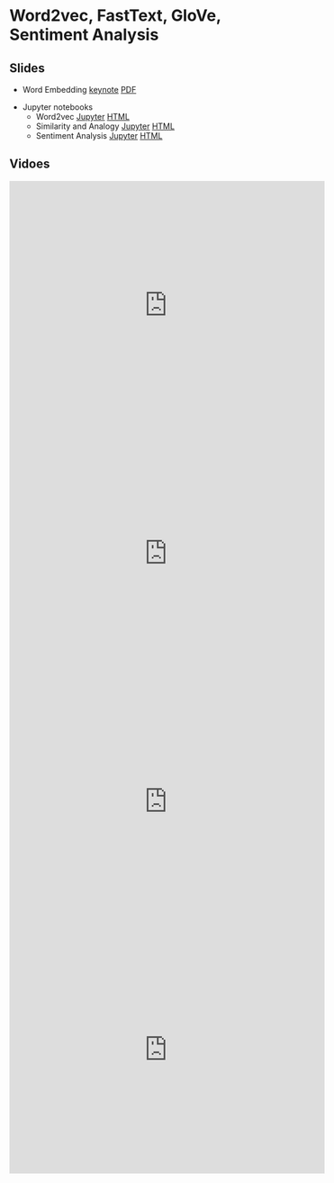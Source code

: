 # Word2vec, FastText, GloVe, Sentiment Analysis

## Slides

- Word Embedding
  [keynote](../../slides/4_18/22-Embedding.key)
  [PDF](../../slides/4_18/22-Embedding.pdf)

* Jupyter notebooks
  * Word2vec [Jupyter](../../slides/4_18/word2vec-gluon.ipynb) [HTML](https://nbviewer.jupyter.org/url/courses.d2l.ai/berkeley-stat-157/slides/4_18/word2vec-gluon.ipynb)
  * Similarity and Analogy [Jupyter](../../slides/4_18/similarity-analogy.ipynb) [HTML](https://nbviewer.jupyter.org/url/courses.d2l.ai/berkeley-stat-157/slides/4_18/similarity-analogy.ipynb)
  * Sentiment Analysis [Jupyter](../../slides/4_18/sentiment-analysis-rnn.ipynb) [HTML](https://nbviewer.jupyter.org/url/courses.d2l.ai/berkeley-stat-157/slides/4_18/sentiment-analysis-rnn.ipynb)

## Vidoes


<center><iframe width="560" height="441" src="https://www.youtube.com/embed/jh7y044-qy4" frameborder="0" allowfullscreen></iframe></center>
<center><iframe width="560" height="441" src="https://www.youtube.com/embed/nx4B40jXSXQ" frameborder="0" allowfullscreen></iframe></center>
<center><iframe width="560" height="441" src="https://www.youtube.com/embed/UoYRPBGADhM" frameborder="0" allowfullscreen></iframe></center>
<center><iframe width="560" height="441" src="https://www.youtube.com/embed/5s2UR4Kax28" frameborder="0" allowfullscreen></iframe></center>

